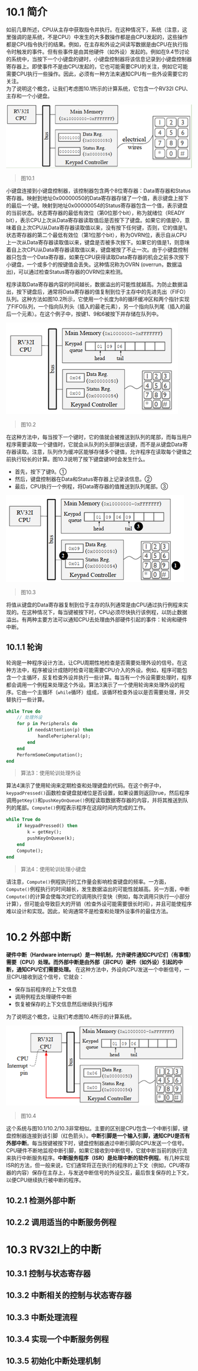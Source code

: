 # 10.1 简介
如前几章所述，CPU从主存中获取指令并执行。在这种情况下，系统（注意，这里强调的是系统，不是CPU）中发生的大多数操作都是由CPU发起的，这些操作都是CPU指令执行的结果。例如，在主存和外设之间读写数据是由CPU在执行指令时触发的事件。但有些事件是由其他硬件（如外设）发起的。例如在9.4节讨论的系统中，当按下一个小键盘的键时，小键盘控制器将该信息记录到小键盘控制器寄存器上。即使事件不是由CPU发起的，它也可能需要CPU的关注，例如它可能需要CPU执行一些操作。因此，必须有一种方法来通知CPU有一些外设需要它的关注。  
为了说明这个概念，让我们考虑图10.1所示的计算系统，它包含一个RV32I CPU、主存和一个小键盘。  

![](./imgs/ch10/10.1.png)  
> 图10.1

小键盘连接到小键盘控制器，该控制器包含两个8位寄存器：Data寄存器和Status寄存器。映射到地址0x00000050的Data寄存器存储了一个值，表示键盘上按下的最后一个键。映射到地址0x00000054的Status寄存器包含一个值，表示键盘的当前状态。状态寄存器的最低有效位（第0位那个bit），称为就绪位（READY bit），表示CPU上次从Data寄存器读取值后是否按下了键盘。如果它的值是0，意味着自上次CPU从Data寄存器读取值以来，没有按下任何键，否则，它的值是1。状态寄存器的第二个最低有效位（第1位那个bit），称为OVRN位，表示自从CPU上一次从Data寄存器读取值以来，键盘是否被多次按下。如果它的值是1，则意味着自上次CPU从Data寄存器读取值以来，键盘被按了不止一次。由于小键盘控制器只包含一个Data寄存器，如果在CPU获得读取Data寄存器的机会之前多次按下小键盘，一个或多个的按键值会丢失。这种情况称为OVRN (overrun，数据溢出)，可以通过检查Status寄存器的OVRN位来检测。  

程序读取Data寄存器内容的时间越长，数据溢出的可能性就越高。为防止数据溢出，按下键盘后，通常将Data寄存器的值复制到位于主存中的先进先出（FIFO）队列。这种方法如图10.2所示，它使用一个长度为8的循环缓冲区和两个指针实现了FIFO队列，一个指向队列头（插入的最老元素），另一个指向队列尾（插入的最后一个元素）。在这个例子中，按键1、9和6被按下并存储在队列中。

![](./imgs/ch10/10.2.png)  
> 图10.2

在这种方法中，每当按下一个键时，它的值就会被推送到队列的尾部，而每当用户程序需要读取一个键值时，它就会从队列的头部弹出该键，而不是从键盘Data寄存器读取。注意，队列作为缓冲区能够存储多个键值，允许程序在读取每个键值之前执行较长的计算。图10.3说明了按下键盘键9时会发生什么。
* 首先，按下了键9。①
* 然后，键盘控制器在Data和Status寄存器上记录该信息。②
* 最后，CPU执行一个例程，将Data寄存器的值推送到队列尾部。③

![](./imgs/ch10/10.3.png)  
> 图10.3

将值从键盘的Data寄存器复制到位于主存的队列通常是由CPU通过执行例程来实现的。在这种情况下，每当键被按下时，CPU必须尽快执行该例程，以防止数据溢出。有两种主要方法可以通知CPU去处理由外部硬件引起的事件：轮询和硬件中断。

## 10.1.1 轮询
轮询是一种程序设计方法，让CPU周期性地检查是否需要处理外设的信号。在这种方法中，程序被设计成随时检查可能需要CPU介入的外设。例如，程序可能包含一个主循环，反复检查外设并执行一些计算。每当有一个外设需要处理时，程序都会调用一个例程来处理这个外设。算法3演示了一个使用轮询来处理外设的程序。它由一个主循环（`while`循环）组成，该循环检查外设以是否需要处理，并交替执行一些计算。

```Pascal
while True do
    // 处理外设
    for p in Peripherals do
        if needsAttention(p) then
            handlePeripheral(p);
        end
    end
    PerformSomeComputation();
end
```
> 算法3：使用轮训处理外设

算法4演示了使用轮询来定期检查和处理键盘的代码。在这个例子中，`keypadPressed()`函数检查键盘就绪位是否设置，如果设置则返回true，然后程序调用`getKey()`和`pushKeyOnQueue()`例程读取数据寄存器的内容，并将其推送到队列的尾部。`Compute()`例程表示程序在这段时间内完成的工作。

```Pascal
while True do
    if keypadPressed() then
        k ← getKey();
        pushKeyOnQueue(k);
    end
    Compute();
end
```
> 算法4：使用轮训处理小键盘

请注意，`Compute()`例程执行的工作量会影响检查键盘的频率。一方面，`Compute()`例程执行的时间越长，发生数据溢出的可能性就越高。另一方面，中断`Compute()`的计算会使每次对它的调用执行变快（例如，每次调用只执行一小部分计算），但可能会导致巨大的开销（检查外设可能需要很长时间），并且可能使程序难以设计和实现。因此，轮询通常不是检查和处理外设事件的最佳方法。

# 10.2 外部中断
**硬件中断（Hardware interrupt）是一种机制，允许硬件通知CPU它们（有事情）需要（CPU）处理。而外部中断是由外部（非CPU）硬件（如外设）引起的中断，通知CPU它们需要处理。** 在这种方法中，外设向CPU发送一个中断信号，一旦CPU接收到这个信号，它就会：
* 保存当前程序的上下文信息
* 调用例程去处理硬件中断
* 恢复被保存的上下文信息然后继续执行程序

为了说明这个概念，让我们考虑图10.4所示的计算系统。 

![](./imgs/ch10/10.4.png)  
> 图10.4

这个系统与图10.1/10.2/10.3非常相似。主要的区别是CPU包含一个中断引脚，键盘控制器连接到该引脚（红色箭头）。**中断引脚是一个输入引脚，通知CPU是否有外部中断**。每当按键被按下时，键盘控制器通过中断引脚向CPU发送一个信号。CPU硬件不断地监视中断引脚，如果它接收到中断信号，它就中断当前的执行流来执行中断服务程序。**中断服务程序（ISR）是处理中断的软件例程**。有几种实现ISR的方法，但一般来说，它们通常将正在执行的程序的上下文（例如，CPU寄存器的内容）保存在主存上，与发送中断信号的外设交互，最后恢复保存的上下文，以便CPU继续执行被中断的程序。

## 10.2.1  检测外部中断

## 10.2.2  调用适当的中断服务例程

# 10.3 RV32I上的中断

## 10.3.1 控制与状态寄存器

## 10.3.2 中断相关的控制与状态寄存器

## 10.3.3 中断处理流程

## 10.3.4 实现一个中断服务例程

## 10.3.5 初始化中断处理机制

